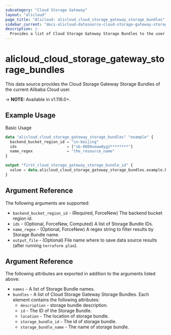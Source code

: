 ```yaml
---
subcategory: "Cloud Storage Gateway"
layout: "alicloud"
page_title: "Alicloud: alicloud_cloud_storage_gateway_storage_bundles"
sidebar_current: "docs-alicloud-datasource-cloud-storage-gateway-storage-bundles"
description: |-
  Provides a list of Cloud Storage Gateway Storage Bundles to the user.
---
```


# alicloud\_cloud\_storage\_gateway\_storage\_bundles

This data source provides the Cloud Storage Gateway Storage Bundles of the current Alibaba Cloud user.

-> **NOTE:** Available in v1.116.0+.

## Example Usage

Basic Usage

```terraform
data "alicloud_cloud_storage_gateway_storage_bundles" "example" {
  backend_bucket_region_id = "cn-beijing"
  ids                      = ["sb-0008xeww8yg2********"]
  name_regex               = "the_resource_name"
}

output "first_cloud_storage_gateway_storage_bundle_id" {
  value = data.alicloud_cloud_storage_gateway_storage_bundles.example.bundles.0.id
}
```

## Argument Reference

The following arguments are supported:

* `backend_bucket_region_id` - (Required, ForceNew) The backend bucket region id.
* `ids` - (Optional, ForceNew, Computed)  A list of Storage Bundle IDs.
* `name_regex` - (Optional, ForceNew) A regex string to filter results by Storage Bundle name.
* `output_file` - (Optional) File name where to save data source results (after running `terraform plan`).

## Argument Reference

The following attributes are exported in addition to the arguments listed above:

* `names` - A list of Storage Bundle names.
* `bundles` - A list of Cloud Storage Gateway Storage Bundles. Each element contains the following attributes:
	* `description` - storage bundle description.
	* `id` - The ID of the Storage Bundle.
	* `location` - The location of storage bundle.
	* `storage_bundle_id` - The id of storage bundle.
	* `storage_bundle_name` - The name of storage bundle.